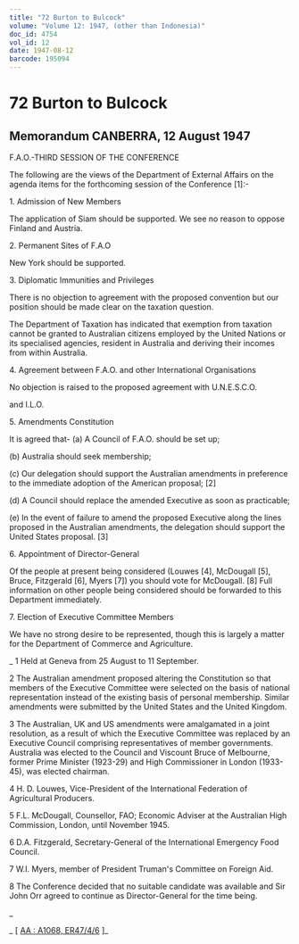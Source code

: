 ```yaml
---
title: "72 Burton to Bulcock"
volume: "Volume 12: 1947, (other than Indonesia)"
doc_id: 4754
vol_id: 12
date: 1947-08-12
barcode: 195094
---
```


# 72 Burton to Bulcock

## Memorandum CANBERRA, 12 August 1947

F.A.O.-THIRD SESSION OF THE CONFERENCE

The following are the views of the Department of External Affairs on the agenda items for the forthcoming session of the Conference [1]:-

1\. Admission of New Members

The application of Siam should be supported. We see no reason to oppose Finland and Austria.

2\. Permanent Sites of F.A.O

New York should be supported.

3\. Diplomatic Immunities and Privileges

There is no objection to agreement with the proposed convention but our position should be made clear on the taxation question.

The Department of Taxation has indicated that exemption from taxation cannot be granted to Australian citizens employed by the United Nations or its specialised agencies, resident in Australia and deriving their incomes from within Australia.

4\. Agreement between F.A.O. and other International Organisations

No objection is raised to the proposed agreement with U.N.E.S.C.O.

and I.L.O.

5\. Amendments Constitution

It is agreed that- (a) A Council of F.A.O. should be set up;

(b) Australia should seek membership;

(c) Our delegation should support the Australian amendments in preference to the immediate adoption of the American proposal; [2]

(d) A Council should replace the amended Executive as soon as practicable;

(e) In the event of failure to amend the proposed Executive along the lines proposed in the Australian amendments, the delegation should support the United States proposal. [3]

6\. Appointment of Director-General

Of the people at present being considered (Louwes [4], McDougall [5], Bruce, Fitzgerald [6], Myers [7]) you should vote for McDougall. [8] Full information on other people being considered should be forwarded to this Department immediately.

7\. Election of Executive Committee Members

We have no strong desire to be represented, though this is largely a matter for the Department of Commerce and Agriculture.

_ 1 Held at Geneva from 25 August to 11 September.

2 The Australian amendment proposed altering the Constitution so that members of the Executive Committee were selected on the basis of national representation instead of the existing basis of personal membership. Similar amendments were submitted by the United States and the United Kingdom.

3 The Australian, UK and US amendments were amalgamated in a joint resolution, as a result of which the Executive Committee was replaced by an Executive Council comprising representatives of member governments. Australia was elected to the Council and Viscount Bruce of Melbourne, former Prime Minister (1923-29) and High Commissioner in London (1933-45), was elected chairman.

4 H. D. Louwes, Vice-President of the International Federation of Agricultural Producers.

5 F.L. McDougall, Counsellor, FAO; Economic Adviser at the Australian High Commission, London, until November 1945.

6 D.A. Fitzgerald, Secretary-General of the International Emergency Food Council.

7 W.I. Myers, member of President Truman's Committee on Foreign Aid.

8 The Conference decided that no suitable candidate was available and Sir John Orr agreed to continue as Director-General for the time being.

_

_ [ [AA : A1068, ER47/4/6](http://www.naa.gov.au/cgi-bin/Search?O=I&Number=195094) ]_
